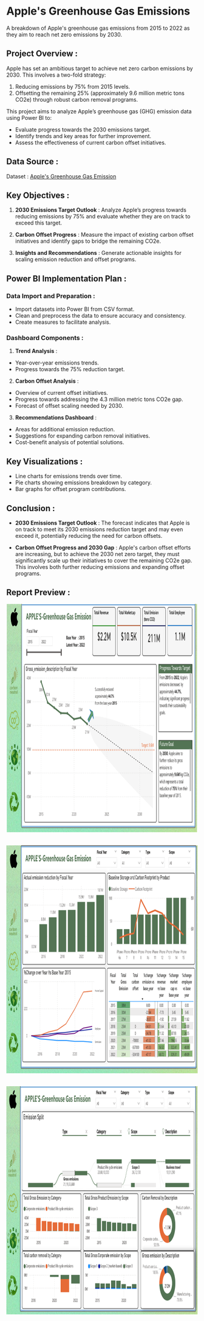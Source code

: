 # Apple's Greenhouse Gas Emissions
A breakdown of Apple's greenhouse gas emissions from 2015 to 2022 as they aim to reach net zero emissions by 2030.

## Project Overview :
Apple has set an ambitious target to achieve net zero carbon emissions by 2030.
This involves a two-fold strategy:
1. Reducing emissions by 75% from 2015 levels.
2. Offsetting the remaining 25% (approximately 9.6 million metric tons CO2e) through robust carbon removal programs.

This project aims to analyze Apple’s greenhouse gas (GHG) emission data using Power BI to:
- Evaluate progress towards the 2030 emissions target.
- Identify trends and key areas for further improvement.
- Assess the effectiveness of current carbon offset initiatives.

## Data Source :
Dataset : [Apple's Greenhouse Gas Emission](https://mavenanalytics.io/data-playground?accessType=open&dataStructure=Multiple%20tables&order=date_added%2Cdesc&page=3&pageSize=5)

## Key Objectives :
1. **2030 Emissions Target Outlook** :
 Analyze Apple’s progress towards reducing emissions by 75% and evaluate whether they are on track to exceed this target.

2. **Carbon Offset Progress** :
Measure the impact of existing carbon offset initiatives and identify gaps to bridge the remaining CO2e.

3. **Insights and Recommendations** :
Generate actionable insights for scaling emission reduction and offset programs.

## Power BI Implementation Plan :
### Data Import and Preparation :
- Import datasets into Power BI from CSV format.
- Clean and preprocess the data to ensure accuracy and consistency.
- Create measures to facilitate analysis.

### Dashboard Components :
1. **Trend Analysis** :
- Year-over-year emissions trends.
- Progress towards the 75% reduction target.

2. **Carbon Offset Analysis** :
- Overview of current offset initiatives.
- Progress towards addressing the 4.3 million metric tons CO2e gap.
- Forecast of offset scaling needed by 2030.

3. **Recommendations Dashboard** :
- Areas for additional emission reduction.
- Suggestions for expanding carbon removal initiatives.
- Cost-benefit analysis of potential solutions.

## Key Visualizations :
- Line charts for emissions trends over time.
- Pie charts showing emissions breakdown by category.
- Bar graphs for offset program contributions.

## Conclusion :
- **2030 Emissions Target Outlook** :
The forecast indicates that Apple is on track to meet its 2030 emissions reduction target and may even exceed it, potentially reducing the need for carbon offsets.

- **Carbon Offset Progress and 2030 Gap** :
Apple's carbon offset efforts are increasing, but to achieve the 2030 net zero target, they must significantly scale up their initiatives to cover the remaining CO2e gap. This involves both further reducing emissions and expanding offset programs.

## Report Preview :
[<img src="https://github.com/Shrutiijoshi/Apple-s-Greenhouse-Gas-Emissions/blob/main/Report_Image/Screenshot%20(690).png" alt="report1" width="1000" height="600">](https://github.com/Shrutiijoshi/Apple-s-Greenhouse-Gas-Emissions/blob/main/Report_Image/Screenshot%20(690).png) &nbsp;

[<img src="https://github.com/Shrutiijoshi/Apple-s-Greenhouse-Gas-Emissions/blob/main/Report_Image/Screenshot%20(691).png" alt="report2" width="1000" height="600">](https://github.com/Shrutiijoshi/Apple-s-Greenhouse-Gas-Emissions/blob/main/Report_Image/Screenshot%20(691).png) &nbsp;

[<img src="https://github.com/Shrutiijoshi/Apple-s-Greenhouse-Gas-Emissions/blob/main/Report_Image/Screenshot%20(692).png" alt="report3" width="1000" height="600">](https://github.com/Shrutiijoshi/Apple-s-Greenhouse-Gas-Emissions/blob/main/Report_Image/Screenshot%20(692).png) &nbsp;
